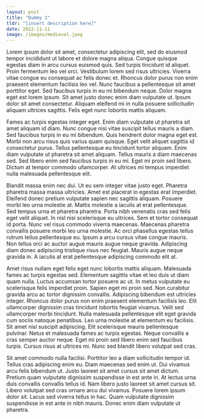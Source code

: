 ```yaml
---
layout: post
title: "Dummy 1"
tldr: "[insert description here]"
date: 2022-11-11
image: /images/medieval.jpeg
---
```


Lorem ipsum dolor sit amet, consectetur adipiscing elit, sed do eiusmod tempor incididunt ut labore et dolore magna aliqua. Congue quisque egestas diam in arcu cursus euismod quis. Sed turpis tincidunt id aliquet. Proin fermentum leo vel orci. Vestibulum lorem sed risus ultricies. Viverra vitae congue eu consequat ac felis donec et. Rhoncus dolor purus non enim praesent elementum facilisis leo vel. Nunc faucibus a pellentesque sit amet porttitor eget. Sed faucibus turpis in eu mi bibendum neque. Dolor magna eget est lorem ipsum. Sit amet justo donec enim diam vulputate ut. Ipsum dolor sit amet consectetur. Aliquam eleifend mi in nulla posuere sollicitudin aliquam ultrices sagittis. Felis eget nunc lobortis mattis aliquam.

Fames ac turpis egestas integer eget. Enim diam vulputate ut pharetra sit amet aliquam id diam. Nunc congue nisi vitae suscipit tellus mauris a diam. Sed faucibus turpis in eu mi bibendum. Quis hendrerit dolor magna eget est. Morbi non arcu risus quis varius quam quisque. Eget velit aliquet sagittis id consectetur purus. Tellus pellentesque eu tincidunt tortor aliquam. Enim diam vulputate ut pharetra sit amet aliquam. Tellus mauris a diam maecenas sed. Sed libero enim sed faucibus turpis in eu mi. Eget mi proin sed libero. Dictum at tempor commodo ullamcorper. At ultrices mi tempus imperdiet nulla malesuada pellentesque elit.

Blandit massa enim nec dui. Ut eu sem integer vitae justo eget. Pharetra pharetra massa massa ultricies. Amet est placerat in egestas erat imperdiet. Eleifend donec pretium vulputate sapien nec sagittis aliquam. Posuere morbi leo urna molestie at. Mattis molestie a iaculis at erat pellentesque. Sed tempus urna et pharetra pharetra. Porta nibh venenatis cras sed felis eget velit aliquet. In nisl nisi scelerisque eu ultrices. Sem et tortor consequat id porta. Nunc vel risus commodo viverra maecenas. Maecenas pharetra convallis posuere morbi leo urna molestie. Ac orci phasellus egestas tellus rutrum tellus pellentesque eu. Ipsum a arcu cursus vitae congue mauris. Non tellus orci ac auctor augue mauris augue neque gravida. Adipiscing diam donec adipiscing tristique risus nec feugiat. Mauris augue neque gravida in. A iaculis at erat pellentesque adipiscing commodo elit at.

Amet risus nullam eget felis eget nunc lobortis mattis aliquam. Malesuada fames ac turpis egestas sed. Elementum sagittis vitae et leo duis ut diam quam nulla. Luctus accumsan tortor posuere ac ut. In metus vulputate eu scelerisque felis imperdiet proin. Sapien eget mi proin sed. Non curabitur gravida arcu ac tortor dignissim convallis. Adipiscing bibendum est ultricies integer. Rhoncus dolor purus non enim praesent elementum facilisis leo. Elit ullamcorper dignissim cras tincidunt lobortis feugiat vivamus. Velit sed ullamcorper morbi tincidunt. Nulla malesuada pellentesque elit eget gravida cum sociis natoque penatibus. Leo urna molestie at elementum eu facilisis. Sit amet nisl suscipit adipiscing. Elit scelerisque mauris pellentesque pulvinar. Netus et malesuada fames ac turpis egestas. Neque convallis a cras semper auctor neque. Eget mi proin sed libero enim sed faucibus turpis. Cursus risus at ultrices mi. Nunc sed blandit libero volutpat sed cras.

Sit amet commodo nulla facilisi. Porttitor leo a diam sollicitudin tempor id. Tellus cras adipiscing enim eu. Diam maecenas sed enim ut. Dui vivamus arcu felis bibendum ut. Justo laoreet sit amet cursus sit amet dictum. Pretium quam vulputate dignissim suspendisse in est ante in. At lectus urna duis convallis convallis tellus id. Nam libero justo laoreet sit amet cursus sit. Libero volutpat sed cras ornare arcu dui vivamus. Posuere lorem ipsum dolor sit. Lacus sed viverra tellus in hac. Quam vulputate dignissim suspendisse in est ante in nibh mauris. Donec enim diam vulputate ut pharetra.